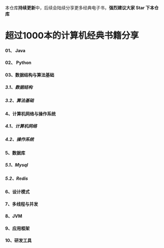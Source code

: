 本仓库**持续更新**中，后续会陆续分享更多经典电子书，**强烈建议大家 Star 下本仓库**


# 超过1000本的计算机经典书籍分享


#### 01、 Java

#### 02、 Python

#### 03、数据结构与算法基础

##### 3.1、数据结构

##### 3.2、算法基础

####  4、计算机网络与操作系统

##### 4.1、计算机网络

##### 4.2、操作系统

####  5、数据库

##### 5.1、Mysql

##### 5.2、Redis

#### 6、设计模式

#### 7、多线程与并发

#### 8、JVM

#### 9、应用框架

#### 10、研发工具

